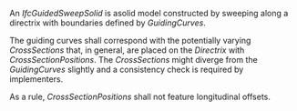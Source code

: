 An _IfcGuidedSweepSolid_ is asolid model constructed by sweeping along a directrix with boundaries defined by _GuidingCurves_.

The guiding curves shall correspond with the potentially varying _CrossSections_ that, in general, are placed on the _Directrix_ with _CrossSectionPositions_. The _CrossSections_ might diverge from the _GuidingCurves_ slightly and a consistency check is required by implementers.

As a rule, _CrossSectionPositions_ shall not feature longitudinal offsets.
